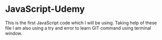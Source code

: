 # JavaScript-Udemy
This is the first JavaScript code which I will be using. Taking help of these file I am also using a try and error to learn GIT command using terminal window.
